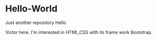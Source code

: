 # Hello-World
Just another repository
Hello

Victor here. I'm interested in HTML,CSS with its frame work Bootstrap.
